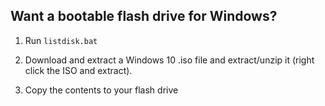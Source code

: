## Want a bootable flash drive for Windows? ##

1. Run `listdisk.bat`

2. Download and extract a Windows 10 .iso file and extract/unzip it (right click the ISO and extract).

3. Copy the contents to your flash drive
